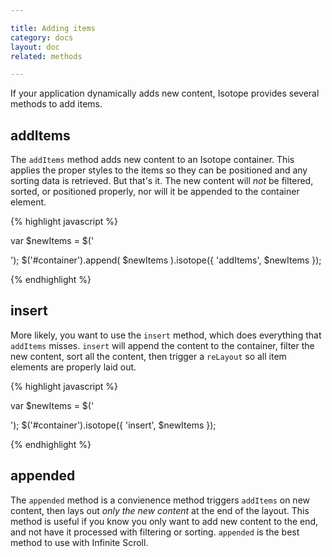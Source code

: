 ```yaml
---

title: Adding items
category: docs
layout: doc
related: methods

---
```


If your application dynamically adds new content, Isotope provides several methods to add items.

## addItems

The `addItems` method adds new content to an Isotope container. This applies the proper styles to the items so they can be positioned and any sorting data is retrieved. But that's it. The new content will _not_ be filtered, sorted, or positioned properly, nor will it be appended to the container element.

{% highlight javascript %}

var $newItems = $('<div class="item" /><div class="item" /><div class="item" />');
$('#container').append( $newItems ).isotope({ 'addItems', $newItems });

{% endhighlight %}

## insert

More likely, you want to use the `insert` method, which does everything that `addItems` misses. `insert` will append the content to the container, filter the new content, sort all the content, then trigger a `reLayout` so all item elements are properly laid out.

{% highlight javascript %}

var $newItems = $('<div class="item" /><div class="item" /><div class="item" />');
$('#container').isotope({ 'insert', $newItems });

{% endhighlight %}

## appended

The `appended` method is a convienence method triggers `addItems` on new content, then lays out _only the new content_ at the end of the layout. This method is useful if you know you only want to add new content to the end, and not have it processed with filtering or sorting.  `appended` is the best method to use with Infinite Scroll.

